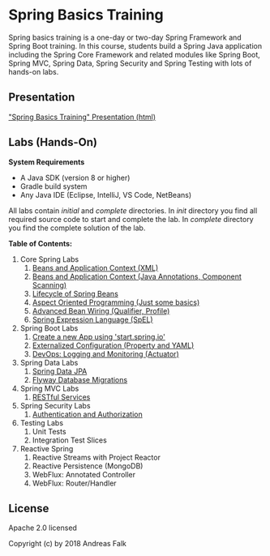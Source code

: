 # Spring Basics Training
Spring basics training is a one-day or two-day Spring Framework and Spring Boot training. In this course, students build a Spring Java application including the Spring Core Framework and related modules like Spring Boot, Spring MVC, Spring Data, Spring Security and Spring Testing with lots of hands-on labs.

## Presentation

["Spring Basics Training" Presentation (html)](https://andifalk.github.io/spring-basics-training/presentation/index.html)

## Labs (Hands-On)

__System Requirements__

* A Java SDK (version 8 or higher)
* Gradle build system
* Any Java IDE (Eclipse, IntelliJ, VS Code, NetBeans)

All labs contain _initial_ and _complete_ directories.
In _init_ directory you find all required source code to start and complete the lab. In _complete_ directory 
you find the complete solution of the lab.

__Table of Contents:__

1. Core Spring Labs
    1. [Beans and Application Context (XML)](https://github.com/andifalk/spring-basics-training/tree/master/lab-1)
    2. [Beans and Application Context (Java Annotations, Component Scanning)](https://github.com/andifalk/spring-basics-training/tree/master/lab-2) 
    3. [Lifecycle of Spring Beans](https://github.com/andifalk/spring-basics-training/tree/master/lab-3)	
    4. [Aspect Oriented Programming (Just some basics)](https://github.com/andifalk/spring-basics-training/tree/master/lab-4)
    5. [Advanced Bean Wiring (Qualifier, Profile)](https://github.com/andifalk/spring-basics-training/tree/master/lab-5)
    6. [Spring Expression Language (SpEL)](https://github.com/andifalk/spring-basics-training/tree/master/lab-6)
2. Spring Boot Labs
    1. [Create a new App using 'start.spring.io'](https://github.com/andifalk/spring-basics-training/tree/master/lab-7)
    2. [Externalized Configuration (Property and YAML)](https://github.com/andifalk/spring-basics-training/tree/master/lab-8)
    3. [DevOps: Logging and Monitoring (Actuator)](https://github.com/andifalk/spring-basics-training/tree/master/lab-9)
3. Spring Data Labs
    1. [Spring Data JPA](https://github.com/andifalk/spring-basics-training/tree/master/lab-10)
    2. [Flyway Database Migrations](https://github.com/andifalk/spring-basics-training/tree/master/lab-11)
4. Spring MVC Labs
    1. [RESTful Services](https://github.com/andifalk/spring-basics-training/tree/master/lab-12)
5. Spring Security Labs
    1. [Authentication and Authorization](https://github.com/andifalk/spring-basics-training/tree/master/lab-13)
6. Testing Labs
    1. Unit Tests
    2. Integration Test Slices
7. Reactive Spring
    1. Reactive Streams with Project Reactor
    2. Reactive Persistence (MongoDB)
    3. WebFlux: Annotated Controller
    4. WebFlux: Router/Handler      

## License

Apache 2.0 licensed

Copyright (c) by 2018 Andreas Falk
